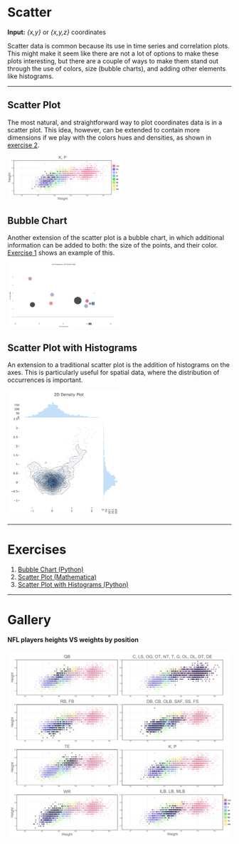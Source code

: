 
# Scatter

**Input:** *{x,y}* or *{x,y,z}* coordinates

Scatter data is common because its use in time series and correlation plots. This might make it seem like there are not a lot of options to make these plots interesting, but there are a couple of ways to make them stand out through the use of colors, size (bubble charts), and adding other elements like histograms.

<hr>

## Scatter Plot

The most natural, and straightforward way to plot coordinates data is in a scatter plot. This idea, however, can be extended to contain more dimensions if we play with the colors hues and densities, as shown in [exercise 2](#exercise02).

<img src="../media/NFL03.png" width="50%">


##  Bubble Chart

Another extension of the scatter plot is a bubble chart, in which additional information can be added to both: the size of the points, and their color. [Exercise 1](#exercise01) shows an example of this.

<img src="../media/bubble.png" width="50%">


## Scatter Plot with Histograms

An extension to a traditional scatter plot is the addition of histograms on the axes. This is particularly useful for spatial data, where the distribution of occurrences is important.

<img src="../media/scatterHistogram.png" width="50%">

<hr>

# Exercises

1.  <a name="exercise01">[Bubble Chart (Python)](https://github.com/Chipdelmal/dataViz_CADi/tree/master/scripts/BubbleChart)</a>
2.  <a name="exercise02">[Scatter Plot (Mathematica)](https://github.com/Chipdelmal/dataViz_CADi/tree/master/scripts/ScatterPlot)</a>
3.  <a name="exercise03">[Scatter Plot with Histograms (Python)](https://github.com/Chipdelmal/dataViz_CADi/tree/master/scripts/ScatterHistogram)</a>

<hr>

# Gallery

#### NFL players heights VS weights by position

<img src="../media/NFL.png" width="100%">
